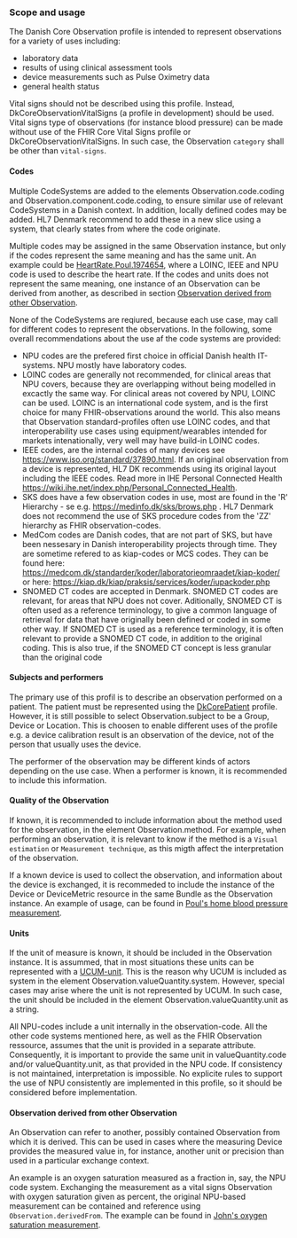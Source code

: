 ### Scope and usage
The Danish Core Observation profile is intended to represent observations for a variety of uses including:
* laboratory data
* results of using clinical assessment tools
* device measurements such as Pulse Oximetry data
* general health status

Vital signs should not be described using this profile. Instead, DkCoreObservationVitalSigns (a profile in development)<!-- [DkCoreObservationVitalSigns](StructureDefinition-dk-core-observation-vitalsigns.html) --> should be used. Vital signs type of observations (for instance blood pressure) can be made without use of the FHIR Core Vital Signs profile or DkCoreObservationVitalSigns<!-- [DkCoreObservationVitalSigns](StructureDefinition-dk-core-observation-vitalsigns.html) -->. In such case, the Observation `category` shall be other than `vital-signs`.

#### Codes
Multiple CodeSystems are added to the elements Observation.code.coding and Observation.component.code.coding, to ensure similar use of relevant CodeSystems in a Danish context. In addition, locally defined codes may be added. HL7 Denmark recommend to add these in a new slice using a system, that clearly states from where the code originate.

Multiple codes may be assigned in the same Observation instance, but only if the codes represent the same meaning and has the same unit. An example could be [HeartRate.Poul.1974654](https://hl7.dk/fhir/core/Observation-HeartRate.Poul.1974654.html), where a LOINC, IEEE and NPU code is used to describe the heart rate. If the codes and units does not represent the same meaning, one instance of an Observation can be derived from another, as described in section [Observation derived from other Observation](#observation-derived-from-other-observation).

None of the CodeSystems are reqiured, because each use case, may call for different codes to represent the observations. In the following, some overall recommendations about the use af the code systems are provided:
* NPU codes are the prefered first choice in official Danish health IT-systems. NPU mostly have laboratory codes.
* LOINC codes are generally not recommended, for clinical areas that NPU covers, because they are overlapping without being modelled in excactly the same way. For clinical areas not covered by NPU, LOINC can be used. LOINC is an international code system, and is the first choice for many FHIR-observations around the world. This also means that Observation standard-profiles often use LOINC codes, and that interoperability use cases using equipment/wearables intended for markets intenationally, very well may have build-in LOINC codes.   
* IEEE codes, are the internal codes of many devices see https://www.iso.org/standard/37890.html. If an original observation from a device is represented, HL7 DK recommends using its original layout including the IEEE codes. Read more in IHE Personal Connected Health https://wiki.ihe.net/index.php/Personal_Connected_Health.
* SKS does have a few observation codes in use, most are found in the 'R' Hierarchy - se e.g. https://medinfo.dk/sks/brows.php . HL7 Denmark does not recommend the use of SKS procedure codes from the 'ZZ' hierarchy as FHIR observation-codes. 
* MedCom codes are Danish codes, that are not part of SKS, but have been nessesary in Danish interoperability projects through time. They are sometime refered to as kiap-codes or MCS codes. They can be found here: https://medcom.dk/standarder/koder/laboratorieomraadet/kiap-koder/ or here: https://kiap.dk/kiap/praksis/services/koder/iupackoder.php
* SNOMED CT codes are accepted in Denmark. SNOMED CT codes are relevant, for areas that NPU does not cover. Aditionally, SNOMED CT is often used as a reference terminology, to give a common language of retrieval for data that have originally been defined or coded in some other way. If SNOMED CT is used as a reference terminology, it is often relevant to provide a SNOMED CT code, in addition to the original coding. This is also true, if the SNOMED CT concept is less granular than the original code

#### Subjects and performers
The primary use of this profil is to describe an observation performed on a patient. The patient must be represented using the [DkCorePatient](StructureDefinition-dk-core-patient.html) profile. However, it is still possible to select Observation.subject to be a Group, Device or Location. This is choosen to enable different uses of the profile e.g. a device calibration result is an observation of the device, not of the person that usually uses the device.

The performer of the observation may be different kinds of actors depending on the use case. When a performer is known, it is recommended to include this information.

#### Quality of the Observation
If known, it is recommended to include information about the method used for the observation, in the element Observation.method. For example, when performing an observation, it is relevant to know if the method is a `Visual estimation` or `Measurement technique`, as this migth affect the interpretation of the observation. 

If a known device is used to collect the observation, and information about the device is exchanged, it is recommeded to include the instance of the Device or DeviceMetric resource in the same Bundle as the Observation instance. An example of usage, can be found in [Poul's home blood pressure measurement](https://hl7.dk/fhir/core/Bundle-ContinuaBundleWithDevice.html).

#### Units
If the unit of measure is known, it should be included in the Observation instance. It is assummed, that in most situations these units can be represented with a [UCUM-unit]( http://unitsofmeasure.org). This is the reason why UCUM is included as system in the element Observation.valueQuantity.system. However, special cases may arise where the unit is not represented by UCUM. In such case, the unit should be included in the element Observation.valueQuantity.unit as a string.

All NPU-codes include a unit internally in the observation-code. All the other code systems mentioned here, as well as the FHIR Observation ressource, assumes that the unit is provided in a separate attribute. Consequently, it is important to provide the same unit in valueQuantity.code and/or valueQuantity.unit, as that provided in the NPU code. If consistency is not maintained, interpretation is impossible. No explicite rules to support the use of NPU consistently are implemented in this profile, so it should be considered before implementation.

#### Observation derived from other Observation
An Observation can refer to another, possibly contained Observation from which it is derived. This can be used in cases where the measuring Device provides the measured value in, for instance, another unit or precision than used in a particular exchange context.

An example is an oxygen saturation measured as a fraction in, say, the NPU code system. Exchanging the measurement as a vital signs Observation with oxygen saturation given as percent, the original NPU-based measurement can be contained and reference using `Observation.derivedFrom`. The example can be found in [John's oxygen saturation measurement](https://hl7.dk/fhir/core/Observation-ObservationOxySatVitalSigns.html).

